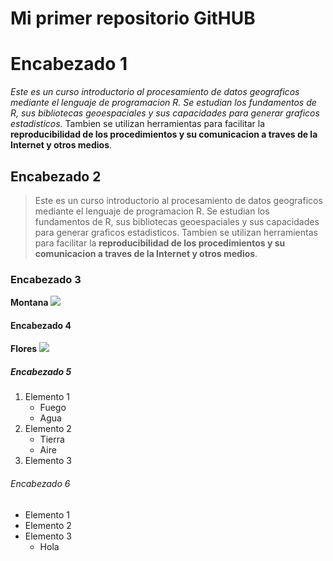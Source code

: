 # Mi primer repositorio GitHUB
# Encabezado 1    
_Este es un curso introductorio al procesamiento de datos geograficos mediante el lenguaje de programacion R. Se estudian los fundamentos de R, sus bibliotecas geoespaciales y sus capacidades para generar graficos estadisticos._ Tambien se utilizan herramientas para facilitar la **reproducibilidad de los procedimientos y su comunicacion a traves de la Internet y otros medios**.

## Encabezado 2   
> Este es un curso introductorio al procesamiento de datos geograficos mediante el lenguaje de programacion R. Se estudian los fundamentos de R, sus bibliotecas geoespaciales y sus capacidades para generar graficos estadisticos. Tambien se utilizan herramientas para facilitar la **reproducibilidad de los procedimientos y su comunicacion a traves de la Internet y otros medios**.

### Encabezado 3    
**Montana**
![](nieve.jpg)

#### Encabezado 4  
**Flores**
![](https://cdn.pixabay.com/photo/2020/09/28/15/58/bee-5610256_960_720.jpg)

##### Encabezado 5  
1. Elemento 1
   * Fuego
   * Agua
2. Elemento 2
   * Tierra
   * Aire
3. Elemento 3

###### Encabezado 6  
* Elemento 1
* Elemento 2
* Elemento 3
  - Hola
